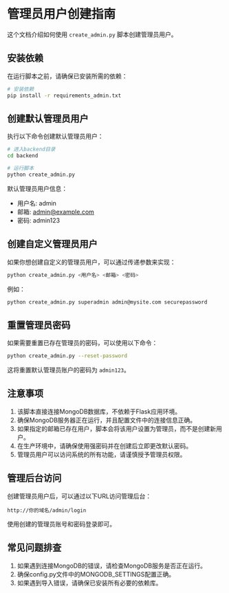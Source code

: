 # 管理员用户创建指南

这个文档介绍如何使用 `create_admin.py` 脚本创建管理员用户。

## 安装依赖

在运行脚本之前，请确保已安装所需的依赖：

```bash
# 安装依赖
pip install -r requirements_admin.txt
```

## 创建默认管理员用户

执行以下命令创建默认管理员用户：

```bash
# 进入backend目录
cd backend

# 运行脚本
python create_admin.py
```

默认管理员用户信息：
- 用户名: admin
- 邮箱: admin@example.com
- 密码: admin123

## 创建自定义管理员用户

如果你想创建自定义的管理员用户，可以通过传递参数来实现：

```bash
python create_admin.py <用户名> <邮箱> <密码>
```

例如：

```bash
python create_admin.py superadmin admin@mysite.com securepassword
```

## 重置管理员密码

如果需要重置已存在管理员的密码，可以使用以下命令：

```bash
python create_admin.py --reset-password
```

这将重置默认管理员账户的密码为 `admin123`。

## 注意事项

1. 该脚本直接连接MongoDB数据库，不依赖于Flask应用环境。
2. 确保MongoDB服务器正在运行，并且配置文件中的连接信息正确。
3. 如果指定的邮箱已存在用户，脚本会将该用户设置为管理员，而不是创建新用户。
4. 在生产环境中，请确保使用强密码并在创建后立即更改默认密码。
5. 管理员用户可以访问系统的所有功能，请谨慎授予管理员权限。

## 管理后台访问

创建管理员用户后，可以通过以下URL访问管理后台：

```
http://你的域名/admin/login
```

使用创建的管理员账号和密码登录即可。

## 常见问题排查

1. 如果遇到连接MongoDB的错误，请检查MongoDB服务是否正在运行。
2. 确保config.py文件中的MONGODB_SETTINGS配置正确。
3. 如果遇到导入错误，请确保已安装所有必要的依赖库。